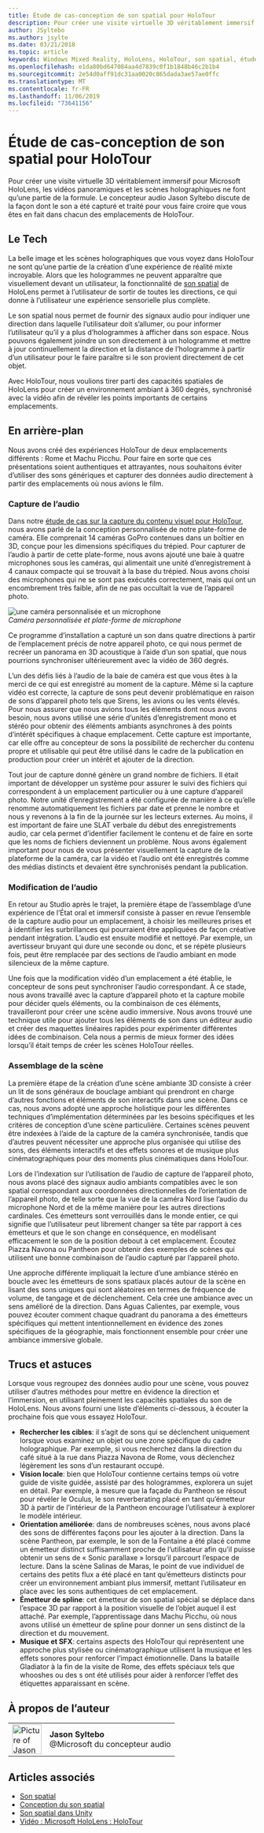 ```yaml
---
title: Étude de cas-conception de son spatial pour HoloTour
description: Pour créer une visite virtuelle 3D véritablement immersif pour Microsoft HoloLens, les vidéos panoramiques et les scènes holographiques ne font qu’une partie de la formule.
author: JSyltebo
ms.author: jsylte
ms.date: 03/21/2018
ms.topic: article
keywords: Windows Mixed Reality, HoloLens, HoloTour, son spatial, étude de cas
ms.openlocfilehash: e1da80bd647084aa4d7839c0f1b1848b46c2b1b4
ms.sourcegitcommit: 2e54d0aff91dc31aa0020c865dada3ae57ae0ffc
ms.translationtype: MT
ms.contentlocale: fr-FR
ms.lasthandoff: 11/06/2019
ms.locfileid: "73641156"
---
```

# <a name="case-study---spatial-sound-design-for-holotour"></a>Étude de cas-conception de son spatial pour HoloTour

Pour créer une visite virtuelle 3D véritablement immersif pour Microsoft HoloLens, les vidéos panoramiques et les scènes holographiques ne font qu’une partie de la formule. Le concepteur audio Jason Syltebo discute de la façon dont le son a été capturé et traité pour vous faire croire que vous êtes en fait dans chacun des emplacements de HoloTour.

## <a name="the-tech"></a>Le Tech

La belle image et les scènes holographiques que vous voyez dans HoloTour ne sont qu’une partie de la création d’une expérience de réalité mixte incroyable. Alors que les hologrammes ne peuvent apparaître que visuellement devant un utilisateur, la fonctionnalité de [son spatial](spatial-sound.md) de HoloLens permet à l’utilisateur de sortir de toutes les directions, ce qui donne à l’utilisateur une expérience sensorielle plus complète.

Le son spatial nous permet de fournir des signaux audio pour indiquer une direction dans laquelle l’utilisateur doit s’allumer, ou pour informer l’utilisateur qu’il y a plus d’hologrammes à afficher dans son espace. Nous pouvons également joindre un son directement à un hologramme et mettre à jour continuellement la direction et la distance de l’hologramme à partir d’un utilisateur pour le faire paraître si le son provient directement de cet objet.

Avec HoloTour, nous voulions tirer parti des capacités spatiales de HoloLens pour créer un environnement ambiant à 360 degrés, synchronisé avec la vidéo afin de révéler les points importants de certains emplacements.

## <a name="behind-the-scenes"></a>En arrière-plan

Nous avons créé des expériences HoloTour de deux emplacements différents : Rome et Machu Picchu. Pour faire en sorte que ces présentations soient authentiques et attrayantes, nous souhaitons éviter d’utiliser des sons génériques et capturer des données audio directement à partir des emplacements où nous avions le film.

### <a name="capturing-the-audio"></a>Capture de l’audio

Dans notre [étude de cas sur la capture du contenu visuel pour HoloTour](case-study-capturing-and-creating-content-for-holotour.md), nous avons parlé de la conception personnalisée de notre plate-forme de caméra. Elle comprenait 14 caméras GoPro contenues dans un boîtier en 3D, conçue pour les dimensions spécifiques du trépied. Pour capturer de l’audio à partir de cette plate-forme, nous avons ajouté une baie à quatre microphones sous les caméras, qui alimentait une unité d’enregistrement à 4 canaux compacte qui se trouvait à la base du trépied. Nous avons choisi des microphones qui ne se sont pas exécutés correctement, mais qui ont un encombrement très faible, afin de ne pas occultait la vue de l’appareil photo.

![une caméra personnalisée et un microphone](images/camera-rig-microphones-300px.png)<br>
*Caméra personnalisée et plate-forme de microphone*

Ce programme d’installation a capturé un son dans quatre directions à partir de l’emplacement précis de notre appareil photo, ce qui nous permet de recréer un panorama en 3D acoustique à l’aide d’un son spatial, que nous pourrions synchroniser ultérieurement avec la vidéo de 360 degrés.

L’un des défis liés à l’audio de la baie de caméra est que vous êtes à la merci de ce qui est enregistré au moment de la capture. Même si la capture vidéo est correcte, la capture de sons peut devenir problématique en raison de sons d’appareil photo tels que Sirens, les avions ou les vents élevés. Pour nous assurer que nous avions tous les éléments dont nous avons besoin, nous avons utilisé une série d’unités d’enregistrement mono et stéréo pour obtenir des éléments ambiants asynchrones à des points d’intérêt spécifiques à chaque emplacement. Cette capture est importante, car elle offre au concepteur de sons la possibilité de rechercher du contenu propre et utilisable qui peut être utilisé dans le cadre de la publication en production pour créer un intérêt et ajouter de la direction.

Tout jour de capture donné génère un grand nombre de fichiers. Il était important de développer un système pour assurer le suivi des fichiers qui correspondent à un emplacement particulier ou à une capture d’appareil photo. Notre unité d’enregistrement a été configurée de manière à ce qu’elle renomme automatiquement les fichiers par date et prenne le nombre et nous y revenons à la fin de la journée sur les lecteurs externes. Au moins, il est important de faire une SLAT verbale du début des enregistrements audio, car cela permet d’identifier facilement le contenu et de faire en sorte que les noms de fichiers deviennent un problème. Nous avons également important pour nous de vous présenter visuellement la capture de la plateforme de la caméra, car la vidéo et l’audio ont été enregistrés comme des médias distincts et devaient être synchronisés pendant la publication.

### <a name="editing-the-audio"></a>Modification de l’audio

En retour au Studio après le trajet, la première étape de l’assemblage d’une expérience de l’État oral et immersif consiste à passer en revue l’ensemble de la capture audio pour un emplacement, à choisir les meilleures prises et à identifier les surbrillances qui pourraient être appliquées de façon créative pendant intégration. L’audio est ensuite modifié et nettoyé. Par exemple, un avertisseur bruyant qui dure une seconde ou donc, et se répète plusieurs fois, peut être remplacée par des sections de l’audio ambiant en mode silencieux de la même capture.

Une fois que la modification vidéo d’un emplacement a été établie, le concepteur de sons peut synchroniser l’audio correspondant. À ce stade, nous avons travaillé avec la capture d’appareil photo et la capture mobile pour décider quels éléments, ou la combinaison de ces éléments, travailleront pour créer une scène audio immersive. Nous avons trouvé une technique utile pour ajouter tous les éléments de son dans un éditeur audio et créer des maquettes linéaires rapides pour expérimenter différentes idées de combinaison. Cela nous a permis de mieux former des idées lorsqu’il était temps de créer les scènes HoloTour réelles.

### <a name="assembling-the-scene"></a>Assemblage de la scène

La première étape de la création d’une scène ambiante 3D consiste à créer un lit de sons généraux de bouclage ambiant qui prendront en charge d’autres fonctions et éléments de son interactifs dans une scène. Dans ce cas, nous avons adopté une approche holistique pour les différentes techniques d’implémentation déterminées par les besoins spécifiques et les critères de conception d’une scène particulière. Certaines scènes peuvent être indexées à l’aide de la capture de la caméra synchronisée, tandis que d’autres peuvent nécessiter une approche plus organisée qui utilise des sons, des éléments interactifs et des effets sonores et de musique plus cinématographiques pour des moments plus cinématiques dans HoloTour.

Lors de l’indexation sur l’utilisation de l’audio de capture de l’appareil photo, nous avons placé des signaux audio ambiants compatibles avec le son spatial correspondant aux coordonnées directionnelles de l’orientation de l’appareil photo, de telle sorte que la vue de la caméra Nord lise l’audio du microphone Nord et de la même manière pour les autres directions cardinales. Ces émetteurs sont verrouillés dans le monde entier, ce qui signifie que l’utilisateur peut librement changer sa tête par rapport à ces émetteurs et que le son change en conséquence, en modélisant efficacement le son de la position debout à cet emplacement. Écoutez Piazza Navona ou Pantheon pour obtenir des exemples de scènes qui utilisent une bonne combinaison de l’audio capturé par l’appareil photo.

Une approche différente impliquait la lecture d’une ambiance stéréo en boucle avec les émetteurs de sons spatiaux placés autour de la scène en lisant des sons uniques qui sont aléatoires en termes de fréquence de volume, de tangage et de déclenchement. Cela crée une ambiance avec un sens amélioré de la direction. Dans Aguas Calientes, par exemple, vous pouvez écouter comment chaque quadrant du panorama a des émetteurs spécifiques qui mettent intentionnellement en évidence des zones spécifiques de la géographie, mais fonctionnent ensemble pour créer une ambiance immersive globale.

## <a name="tips-and-tricks"></a>Trucs et astuces

Lorsque vous regroupez des données audio pour une scène, vous pouvez utiliser d’autres méthodes pour mettre en évidence la direction et l’immersion, en utilisant pleinement les capacités spatiales du son de HoloLens. Nous avons fourni une liste d’éléments ci-dessous, à écouter la prochaine fois que vous essayez HoloTour.
* **Rechercher les cibles**: il s’agit de sons qui se déclenchent uniquement lorsque vous examinez un objet ou une zone spécifique du cadre holographique. Par exemple, si vous recherchez dans la direction du café situé à la rue dans Piazza Navona de Rome, vous déclenchez légèrement les sons d’un restaurant occupé.
* **Vision locale**: bien que HoloTour contienne certains temps où votre guide de visite guidée, assisté par des hologrammes, explorera un sujet en détail. Par exemple, à mesure que la façade du Pantheon se résout pour révéler le Oculus, le son reverberating placé en tant qu’émetteur 3D à partir de l’intérieur de la Pantheon encourage l’utilisateur à explorer le modèle intérieur.
* **Orientation améliorée**: dans de nombreuses scènes, nous avons placé des sons de différentes façons pour les ajouter à la direction. Dans la scène Pantheon, par exemple, le son de la Fontaine a été placé comme un émetteur distinct suffisamment proche de l’utilisateur afin qu’il puisse obtenir un sens de « Sonic parallaxe » lorsqu’il parcourt l’espace de lecture. Dans la scène Salinas de Maras, le point de vue individuel de certains des petits flux a été placé en tant qu’émetteurs distincts pour créer un environnement ambiant plus immersif, mettant l’utilisateur en place avec les sons authentiques de cet emplacement.
* **Émetteur de spline**: cet émetteur de son spatial spécial se déplace dans l’espace 3D par rapport à la position visuelle de l’objet auquel il est attaché. Par exemple, l’apprentissage dans Machu Picchu, où nous avons utilisé un émetteur de spline pour donner un sens distinct de la direction et du mouvement.
* **Musique et SFX**: certains aspects des HoloTour qui représentent une approche plus stylisée ou cinématographique utilisent la musique et les effets sonores pour renforcer l’impact émotionnelle. Dans la bataille Gladiator à la fin de la visite de Rome, des effets spéciaux tels que whooshes ou des s ont été utilisés pour aider à renforcer l’effet des étiquettes apparaissant en scène.

## <a name="about-the-author"></a>À propos de l’auteur

<table style="border-collapse:collapse">
<tr>
<td style="border-style: none" width="60px"><img alt="Picture of Jason Syltebo" width="60" height="60" src="images/syltebo.png"></td>
<td style="border-style: none"><b>Jason Syltebo</b><br>@Microsoft du concepteur audio</td>
</tr>
</table>

## <a name="see-also"></a>Articles associés
* [Son spatial](spatial-sound.md)
* [Conception du son spatial](spatial-sound-design.md)
* [Son spatial dans Unity](spatial-sound-in-unity.md)
* [Vidéo : Microsoft HoloLens : HoloTour](https://www.youtube.com/watch?v=pLd9WPlaMpY)

 
